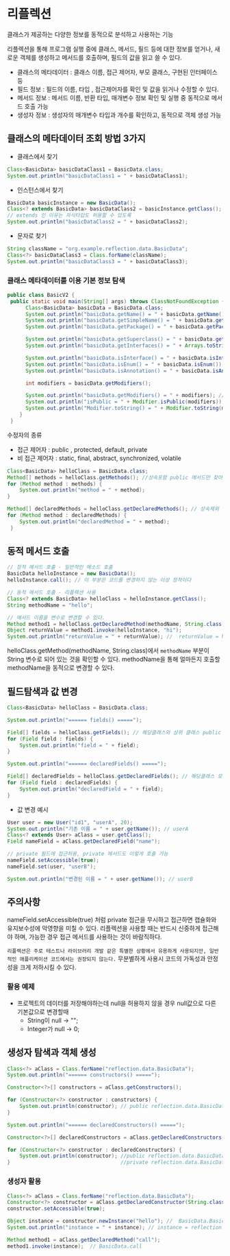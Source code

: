 # 리플렉션

클래스가 제공하는 다양한 정보를 동적으로 분석하고 사용하는 기능

리플렉션을 통해 프로그램 실행 중에 클래스, 메서드, 필드 등에 대한 정보를 얻거나, 새로운 객체를 생성하고 메서드를 호출하며, 필드의 값을 읽고 쓸 수 있다.

-   클래스의 메타데이터 : 클래스 이름, 접근 제어자, 부모 클래스, 구현된 인터페이스 등
-   필드 정보 : 필드의 이름, 타입 , 접근제어자를 확인 및 값을 읽거나 수정할 수 있다.
-   메서드 정보 : 메서드 이름, 반환 타입, 매개변수 정보 확인 및 실행 중 동적으로 메서드 호출 가능
-   생성자 정보 : 생성자의 매개변수 타입과 개수를 확인하고, 동적으로 객체 생성 가능

## 클래스의 메타데이터 조회 방법 3가지

-   클래스에서 찾기

```Java
Class<BasicData> basicDataClass1 = BasicData.class;
System.out.println("basicDataClass1 = " + basicDataClass1);
```

-   인스턴스에서 찾기

```Java
BasicData basicInstance = new BasicData();
Class<? extends BasicData> basicDataClass2 = basicInstance.getClass();
// extends 인 이유는 자식타입도 허용할 수 있도록
System.out.println("basicDataClass2 = " + basicDataClass2);
```

-   문자로 찾기

```Java
String className = "org.example.reflection.data.BasicData";
Class<?> basicDataClass3 = Class.forName(className);
System.out.println("basicDataClass3 = " + basicDataClass3);
```

### 클래스 메타데이터를 이용 기본 정보 탐색

```Java
public class BasicV2 {
 public static void main(String[] args) throws ClassNotFoundException {
      Class<BasicData> basicData = BasicData.class;
      System.out.println("basicData.getName() = " + basicData.getName()); // reflection.data.BasicData
      System.out.println("basicData.getSimpleName() = " + basicData.getSimpleName()); //BasicData
      System.out.println("basicData.getPackage() = " + basicData.getPackage()); // package reflection.data

      System.out.println("basicData.getSuperclass() = " + basicData.getSuperclass()); // class java.lang.Object
      System.out.println("basicData.getInterfaces() = " + Arrays.toString(basicData.getInterfaces())); // []

      System.out.println("basicData.isInterface() = " + basicData.isInterface()); // false
      System.out.println("basicData.isEnum() = " + basicData.isEnum()); // false
      System.out.println("basicData.isAnnotation() = " + basicData.isAnnotation()); // false

      int modifiers = basicData.getModifiers();

      System.out.println("basicData.getModifiers() = " + modifiers); // 1
      System.out.println("isPublic = " + Modifier.isPublic(modifiers)); // true
      System.out.println("Modifier.toString() = " + Modifier.toString(modifiers)); // public
    }
 }
```

수정자의 종류

-   접근 제어자 : public , protected, default, private
-   비 접근 제어자 : static, final, abstract, synchronized, volatile

```Java
Class<BasicData> helloClass = BasicData.class;
Method[] methods = helloClass.getMethods(); //상속포함 public 메서드만 찾아줌
for (Method method : methods) {
    System.out.println("method = " + method);
}

Method[] declaredMethods = helloClass.getDeclaredMethods(); // 상속제외 접근자와 상관없이 클래스에 선언한 모든 메서드
for (Method method : declaredMethods) {
    System.out.println("declaredMethod = " + method);
 }
```

## 동적 메서드 호출

```Java
// 정적 메서드 호출 - 일반적인 메소드 호출
BasicData helloInstance = new BasicData();
helloInstance.call(); // 이 부분은 코드를 변경하지 않는 이상 정적이다

// 동적 메서드 호출 - 리플렉션 사용
Class<? extends BasicData> helloClass = helloInstance.getClass();
String methodName = "hello";

// 메서드 이름을 변수로 변경할 수 있다.
Method method1 = helloClass.getDeclaredMethod(methodName, String.class); // 파라미터 타입 넣어줘야 여러개면 여러개
Object returnValue = method1.invoke(helloInstance, "hi");
System.out.println("returnValue = " + returnValue); //  returnValue = hi hello
```

helloClass.getMethod(methodName, String.class)에서 `methodName` 부분이 String 변수로 되어 있는 것을 확인할 수 있다. methodName을 통해 얼마든지 호출할 methodName을 동적으로 변경할 수 있다.

## 필드탐색과 값 변경

```java
Class<BasicData> helloClass = BasicData.class;

System.out.println("====== fields() =====");

Field[] fields = helloClass.getFields(); // 해당클래스와 상위 클래스 public 필드 반환
for (Field field : fields) {
    System.out.println("field = " + field);
}

System.out.println("====== declaredFields() =====");

Field[] declaredFields = helloClass.getDeclaredFields(); // 해당클래스 모든 필드 반환
for (Field field : declaredFields) {
    System.out.println("declaredField = " + field);
}
```

-   값 변경 예시

```java
User user = new User("id1", "userA", 20);
System.out.println("기존 이름 = " + user.getName()); // userA
Class<? extends User> aClass = user.getClass();
Field nameField = aClass.getDeclaredField("name");

// private 필드에 접근허용, private 메서드도 이렇게 호출 가능
nameField.setAccessible(true);
nameField.set(user, "userB");

System.out.println("변경된 이름 = " + user.getName()); // userB
```

## 주의사항

nameField.setAccessible(true) 처럼 private 접근을 무시하고 접근하면 캡슐화와 유지보수성에 악영향을 미칠 수 있다. 리플렉션을 사용할 때는 반드시 신중하게 접근해야 하며, 가능한 경우 접근 메서드를 사용하는 것이 바람직하다.

`리플렉션은 주로 테스트나 라이브러리 개발 같은 특별한 상황에서 유용하게 사용되지만, 일반적인 애플리케이션 코드에서는 권장되지 않는다.` 무분별하게 사용시 코드의 가독성과 안정성을 크게 저하시킬 수 있다.

### 활용 예제

-   프로젝트의 데이터를 저장해야하는데 null을 허용하지 않을 경우 null값으로 다른 기본값으로 변경할때
    -   String이 null -> "";
    -   Integer가 null -> 0;

## 생성자 탐색과 객체 생성

```Java
Class<?> aClass = Class.forName("reflection.data.BasicData");
System.out.println("====== constructors() =====");

Constructor<?>[] constructors = aClass.getConstructors();

for (Constructor<?> constructor : constructors) {
    System.out.println(constructor); // public reflection.data.BasicData()
}

System.out.println("====== declaredConstructors() =====");

Constructor<?>[] declaredConstructors = aClass.getDeclaredConstructors();

for (Constructor<?> constructor : declaredConstructors) {
    System.out.println(constructor); //public reflection.data.BasicData()
}                                    //private reflection.data.BasicData(java.lang.String)
```

### 생성자 활용

```Java
Class<?> aClass = Class.forName("reflection.data.BasicData");
Constructor<?> constructor = aClass.getDeclaredConstructor(String.class);
constructor.setAccessible(true);

Object instance = constructor.newInstance("hello"); //  BasicData.BasicData: hello
System.out.println("instance = " + instance); // instance = reflection.data.BasicData@7a81197d

Method method1 = aClass.getDeclaredMethod("call");
method1.invoke(instance);  // BasicData.call
```
